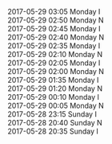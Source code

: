 2017-05-29 03:05 Monday  I  
2017-05-29 02:50 Monday  N  
2017-05-29 02:45 Monday  I  
2017-05-29 02:40 Monday  N  
2017-05-29 02:35 Monday  I  
2017-05-29 02:10 Monday  N  
2017-05-29 02:05 Monday  I  
2017-05-29 02:00 Monday  N  
2017-05-29 01:35 Monday  I  
2017-05-29 01:20 Monday  N  
2017-05-29 00:10 Monday  I  
2017-05-29 00:05 Monday  N  
2017-05-28 23:15 Sunday  I  
2017-05-28 20:40 Sunday  N  
2017-05-28 20:35 Sunday  I  
